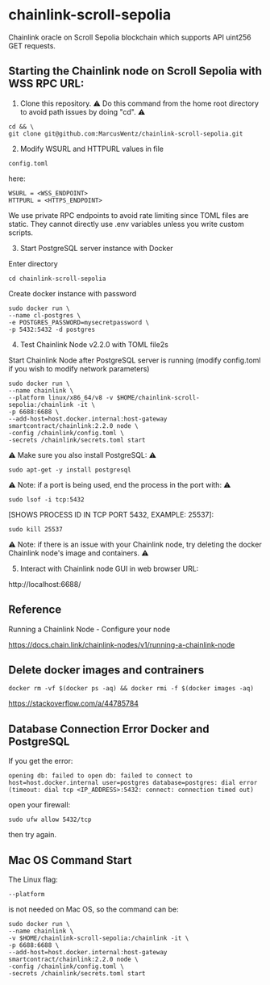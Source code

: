 # chainlink-scroll-sepolia

Chainlink oracle on Scroll Sepolia blockchain which supports API uint256 GET requests.

## Starting the Chainlink node on Scroll Sepolia with WSS RPC URL:

1. Clone this repository.
:warning: Do this command from the home root directory to avoid path issues by doing "cd". :warning: 
```shell
cd && \
git clone git@github.com:MarcusWentz/chainlink-scroll-sepolia.git
```
2. Modify WSURL and HTTPURL values in file
```
config.toml
```
here:
```
WSURL = <WSS_ENDPOINT>
HTTPURL = <HTTPS_ENDPOINT>
```
We use private RPC endpoints to avoid rate limiting since TOML files are static. 
They cannot directly use .env variables unless you write custom scripts. 

3. Start PostgreSQL server instance with Docker

Enter directory
```shell
cd chainlink-scroll-sepolia 
```
Create docker instance with password
```shell
sudo docker run \
--name cl-postgres \
-e POSTGRES_PASSWORD=mysecretpassword \
-p 5432:5432 -d postgres
```

4. Test Chainlink Node v2.2.0 with TOML file2s

Start Chainlink Node after PostgreSQL server is running (modify config.toml if you wish to modify network parameters)
```shell
sudo docker run \
--name chainlink \
--platform linux/x86_64/v8 -v $HOME/chainlink-scroll-sepolia:/chainlink -it \
-p 6688:6688 \
--add-host=host.docker.internal:host-gateway smartcontract/chainlink:2.2.0 node \
-config /chainlink/config.toml \
-secrets /chainlink/secrets.toml start
```
:warning: Make sure you also install PostgreSQL: :warning:

```shell
sudo apt-get -y install postgresql
```
:warning: Note: if a port is being used, end the process in the port with: :warning:

```shell
sudo lsof -i tcp:5432
```
[SHOWS PROCESS ID IN TCP PORT 5432, EXAMPLE: 25537]:
```shell
sudo kill 25537
```
:warning: Note: if there is an issue with your Chainlink node, try deleting the docker Chainlink node's image and containers. ⚠️

5. Interact with Chainlink node GUI in web browser URL:

http://localhost:6688/

## Reference

Running a Chainlink Node - Configure your node

https://docs.chain.link/chainlink-nodes/v1/running-a-chainlink-node

## Delete docker images and contrainers

```shell
docker rm -vf $(docker ps -aq) && docker rmi -f $(docker images -aq)
```

https://stackoverflow.com/a/44785784

## Database Connection Error Docker and PostgreSQL

If you get the error:
```
opening db: failed to open db: failed to connect to
host=host.docker.internal user=postgres database=postgres: dial error
(timeout: dial tcp <IP_ADDRESS>:5432: connect: connection timed out)
```
open your firewall:
```
sudo ufw allow 5432/tcp
```
then try again.

## Mac OS Command Start 

The Linux flag:
```
--platform 
```
is not needed on Mac OS, so the command can be:
```
sudo docker run \
--name chainlink \
-v $HOME/chainlink-scroll-sepolia:/chainlink -it \
-p 6688:6688 \
--add-host=host.docker.internal:host-gateway smartcontract/chainlink:2.2.0 node \
-config /chainlink/config.toml \
-secrets /chainlink/secrets.toml start
```
